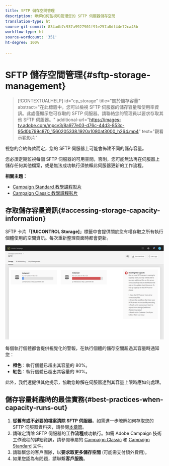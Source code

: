 ```yaml
---
title: SFTP 儲存空間管理
description: 瞭解如何監視和管理您的 SFTP 伺服器儲存空間
translation-type: ht
source-git-commit: 834adb7c937a9927901f91e257a8df44e72ca45b
workflow-type: ht
source-wordcount: '351'
ht-degree: 100%

---
```



# SFTP 儲存空間管理{#sftp-storage-management}

>[!CONTEXTUALHELP]
>id="cp_storage"
>title="關於儲存容量"
>abstract="在此標籤中，您可以檢視 SFTP 伺服器的儲存容量和使用率資訊。此處僅顯示您可存取的 SFTP 伺服器。請聯絡您的管理員以要求存取其他 SFTP 伺服器。"
>additional-url="https://images-tv.adobe.com/mpcv3/8a977e03-d76c-44d3-853c-95d0b799c870_1560205338.1920x1080at3000_h264.mp4" text="觀看示範影片"

視您的合約條款而定，您的 SFTP 伺服器上可能會佈建不同的儲存容量。

您必須定期監視每個 SFTP 伺服器的可用空間，否則，您可能無法再在伺服器上儲存任何其他檔案，或是無法成功執行須依賴此伺服器更新的工作流程。

**相關主題：**

* [Campaign Standard 教學課程影片](https://docs.adobe.com/content/help/en/campaign-learn/campaign-standard-tutorials/administrating/control-panel/monitoring-server-capacity-whitelisting-adding-ssh-key.html)
* [Campaign Classic 教學課程影片](https://docs.adobe.com/content/help/en/campaign-learn/campaign-classic-tutorials/administrating/control-panel-acc/managing-sftp-servers.html)

## 存取儲存容量資訊{#accessing-storage-capacity-information}

SFTP 卡片「**[!UICONTROL Storage]**」標籤中會提供關於您有權存取之所有執行個體使用的空間資訊。每次重新整理頁面時都會更新。

![](assets/control_panel_space.png)

每個執行個體都會提供視覺化的警報，在執行個體的儲存空間超過其容量時通知您：

* **橙色**：執行個體已超出其容量的 80%。
* **紅色**：執行個體已超出其容量的 90%。

此外，我們還提供其他提示，協助您瞭解在伺服器達到其容量上限時應如何處理。

## 儲存容量耗盡時的最佳實務{#best-practices-when-capacity-runs-out}

1. **從舊有或不必要的檔案清除 SFTP 伺服器**。如需進一步瞭解如何存取您的 SFTP 伺服器資料夾，請參閱[本章節](../../sftp/using/logging-into-sftp-server.md)。
1. 請確定清除 SFTP 伺服器的&#x200B;**工作流程**&#x200B;成功執行。如需 Adobe Campaign 技術工作流程的詳細資訊，請參閱專屬的 [Campaign Classic](https://docs.campaign.adobe.com/doc/AC/en/WKF__General_operation_Building_a_workflow.html#Technical_workflows) 和 [Campaign Standard](https://helpx.adobe.com/campaign/standard/administration/using/technical-workflows.html) 文件。
1. 請聯繫您的客戶團隊，以&#x200B;**要求取更多儲存空間** (可能需支付額外費用)。
1. 如果您認為有問題，請聯繫&#x200B;**客戶服務**。
